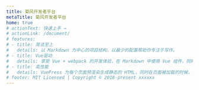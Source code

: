 ```yaml
---
title: 菊风开发者平台
metaTitle: 菊风开发者平台
home: true
# actionText: 快速上手 →
# actionLink: /document/
# features:
# - title: 简洁至上
#   details: 以 Markdown 为中心的项目结构，以最少的配置帮助你专注于写作。
# - title: Vue驱动
#   details: 享受 Vue + webpack 的开发体验，在 Markdown 中使用 Vue 组件，同时可以使用 Vue 来开发自定义主题。
# - title: 高性能
#   details: VuePress 为每个页面预渲染生成静态的 HTML，同时在页面被加载的时候，将作为 SPA 运行。
# footer: MIT Licensed | Copyright © 2018-present xxxxxx
---
```


<template>
  <div></div>
</template>

<script>
export default {
  watch: {
    $route(newValue, oldValue) {
      console.log(newValue, oldValue)
    },
  },
  mounted () {
    // console.log(window.document.referrer)
    // console.log(this.$route.meta.parentPath)
    // console.log(this.$route)
    // if(!!!window.localstorage.lang){
    this.$router.push({ path: '/cn/' })
    // }
  }
}
</script> 